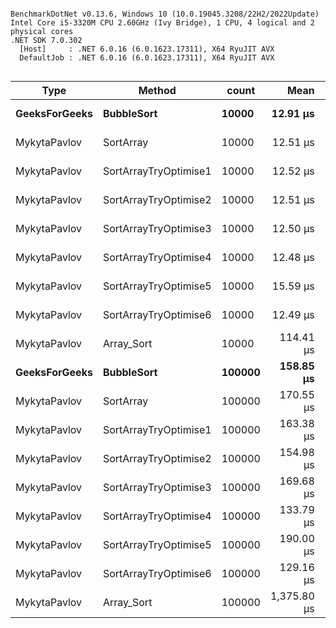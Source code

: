 ```

BenchmarkDotNet v0.13.6, Windows 10 (10.0.19045.3208/22H2/2022Update)
Intel Core i5-3320M CPU 2.60GHz (Ivy Bridge), 1 CPU, 4 logical and 2 physical cores
.NET SDK 7.0.302
  [Host]     : .NET 6.0.16 (6.0.1623.17311), X64 RyuJIT AVX
  DefaultJob : .NET 6.0.16 (6.0.1623.17311), X64 RyuJIT AVX


```
|          Type |                Method |  count |        Mean |     Error |    StdDev |      Median |
|-------------- |---------------------- |------- |------------:|----------:|----------:|------------:|
| **GeeksForGeeks** |            **BubbleSort** |  **10000** |    **12.91 μs** |  **0.132 μs** |  **0.117 μs** |    **12.89 μs** |
|  MykytaPavlov |             SortArray |  10000 |    12.51 μs |  0.140 μs |  0.117 μs |    12.57 μs |
|  MykytaPavlov | SortArrayTryOptimise1 |  10000 |    12.52 μs |  0.125 μs |  0.117 μs |    12.57 μs |
|  MykytaPavlov | SortArrayTryOptimise2 |  10000 |    12.51 μs |  0.115 μs |  0.102 μs |    12.52 μs |
|  MykytaPavlov | SortArrayTryOptimise3 |  10000 |    12.50 μs |  0.120 μs |  0.112 μs |    12.48 μs |
|  MykytaPavlov | SortArrayTryOptimise4 |  10000 |    12.48 μs |  0.146 μs |  0.137 μs |    12.43 μs |
|  MykytaPavlov | SortArrayTryOptimise5 |  10000 |    15.59 μs |  0.200 μs |  0.177 μs |    15.59 μs |
|  MykytaPavlov | SortArrayTryOptimise6 |  10000 |    12.49 μs |  0.133 μs |  0.125 μs |    12.48 μs |
|  MykytaPavlov |            Array_Sort |  10000 |   114.41 μs |  1.088 μs |  0.965 μs |   114.68 μs |
| **GeeksForGeeks** |            **BubbleSort** | **100000** |   **158.85 μs** |  **8.916 μs** | **25.002 μs** |   **147.70 μs** |
|  MykytaPavlov |             SortArray | 100000 |   170.55 μs | 10.512 μs | 30.330 μs |   155.95 μs |
|  MykytaPavlov | SortArrayTryOptimise1 | 100000 |   163.38 μs |  8.988 μs | 25.496 μs |   153.00 μs |
|  MykytaPavlov | SortArrayTryOptimise2 | 100000 |   154.98 μs |  5.584 μs | 15.381 μs |   148.75 μs |
|  MykytaPavlov | SortArrayTryOptimise3 | 100000 |   169.68 μs | 11.302 μs | 32.609 μs |   151.45 μs |
|  MykytaPavlov | SortArrayTryOptimise4 | 100000 |   133.79 μs |  4.609 μs | 12.303 μs |   126.66 μs |
|  MykytaPavlov | SortArrayTryOptimise5 | 100000 |   190.00 μs |  7.004 μs | 19.868 μs |   181.40 μs |
|  MykytaPavlov | SortArrayTryOptimise6 | 100000 |   129.16 μs |  3.684 μs |  9.641 μs |   126.06 μs |
|  MykytaPavlov |            Array_Sort | 100000 | 1,375.80 μs | 13.502 μs | 12.630 μs | 1,379.03 μs |
